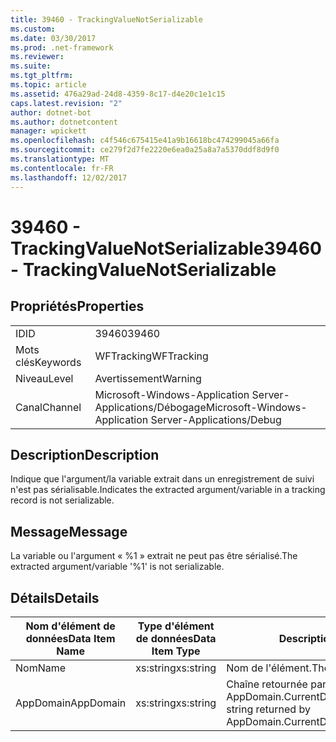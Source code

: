 ```yaml
---
title: 39460 - TrackingValueNotSerializable
ms.custom: 
ms.date: 03/30/2017
ms.prod: .net-framework
ms.reviewer: 
ms.suite: 
ms.tgt_pltfrm: 
ms.topic: article
ms.assetid: 476a29ad-24d8-4359-8c17-d4e20c1e1c15
caps.latest.revision: "2"
author: dotnet-bot
ms.author: dotnetcontent
manager: wpickett
ms.openlocfilehash: c4f546c675415e41a9b16618bc474299045a66fa
ms.sourcegitcommit: ce279f2d7fe2220e6ea0a25a8a7a5370ddf8d9f0
ms.translationtype: MT
ms.contentlocale: fr-FR
ms.lasthandoff: 12/02/2017
---
```

# <a name="39460---trackingvaluenotserializable"></a><span data-ttu-id="e5aa1-102">39460 - TrackingValueNotSerializable</span><span class="sxs-lookup"><span data-stu-id="e5aa1-102">39460 - TrackingValueNotSerializable</span></span>
## <a name="properties"></a><span data-ttu-id="e5aa1-103">Propriétés</span><span class="sxs-lookup"><span data-stu-id="e5aa1-103">Properties</span></span>  
  
|||  
|-|-|  
|<span data-ttu-id="e5aa1-104">ID</span><span class="sxs-lookup"><span data-stu-id="e5aa1-104">ID</span></span>|<span data-ttu-id="e5aa1-105">39460</span><span class="sxs-lookup"><span data-stu-id="e5aa1-105">39460</span></span>|  
|<span data-ttu-id="e5aa1-106">Mots clés</span><span class="sxs-lookup"><span data-stu-id="e5aa1-106">Keywords</span></span>|<span data-ttu-id="e5aa1-107">WFTracking</span><span class="sxs-lookup"><span data-stu-id="e5aa1-107">WFTracking</span></span>|  
|<span data-ttu-id="e5aa1-108">Niveau</span><span class="sxs-lookup"><span data-stu-id="e5aa1-108">Level</span></span>|<span data-ttu-id="e5aa1-109">Avertissement</span><span class="sxs-lookup"><span data-stu-id="e5aa1-109">Warning</span></span>|  
|<span data-ttu-id="e5aa1-110">Canal</span><span class="sxs-lookup"><span data-stu-id="e5aa1-110">Channel</span></span>|<span data-ttu-id="e5aa1-111">Microsoft-Windows-Application Server-Applications/Débogage</span><span class="sxs-lookup"><span data-stu-id="e5aa1-111">Microsoft-Windows-Application Server-Applications/Debug</span></span>|  
  
## <a name="description"></a><span data-ttu-id="e5aa1-112">Description</span><span class="sxs-lookup"><span data-stu-id="e5aa1-112">Description</span></span>  
 <span data-ttu-id="e5aa1-113">Indique que l'argument/la variable extrait dans un enregistrement de suivi n'est pas sérialisable.</span><span class="sxs-lookup"><span data-stu-id="e5aa1-113">Indicates the extracted argument/variable in a tracking record is not serializable.</span></span>  
  
## <a name="message"></a><span data-ttu-id="e5aa1-114">Message</span><span class="sxs-lookup"><span data-stu-id="e5aa1-114">Message</span></span>  
 <span data-ttu-id="e5aa1-115">La variable ou l'argument « %1 » extrait ne peut pas être sérialisé.</span><span class="sxs-lookup"><span data-stu-id="e5aa1-115">The extracted argument/variable '%1' is not serializable.</span></span>  
  
## <a name="details"></a><span data-ttu-id="e5aa1-116">Détails</span><span class="sxs-lookup"><span data-stu-id="e5aa1-116">Details</span></span>  
  
|<span data-ttu-id="e5aa1-117">Nom d'élément de données</span><span class="sxs-lookup"><span data-stu-id="e5aa1-117">Data Item Name</span></span>|<span data-ttu-id="e5aa1-118">Type d'élément de données</span><span class="sxs-lookup"><span data-stu-id="e5aa1-118">Data Item Type</span></span>|<span data-ttu-id="e5aa1-119">Description</span><span class="sxs-lookup"><span data-stu-id="e5aa1-119">Description</span></span>|  
|--------------------|--------------------|-----------------|  
|<span data-ttu-id="e5aa1-120">Nom</span><span class="sxs-lookup"><span data-stu-id="e5aa1-120">Name</span></span>|<span data-ttu-id="e5aa1-121">xs:string</span><span class="sxs-lookup"><span data-stu-id="e5aa1-121">xs:string</span></span>|<span data-ttu-id="e5aa1-122">Nom de l'élément.</span><span class="sxs-lookup"><span data-stu-id="e5aa1-122">The name of the item.</span></span>|  
|<span data-ttu-id="e5aa1-123">AppDomain</span><span class="sxs-lookup"><span data-stu-id="e5aa1-123">AppDomain</span></span>|<span data-ttu-id="e5aa1-124">xs:string</span><span class="sxs-lookup"><span data-stu-id="e5aa1-124">xs:string</span></span>|<span data-ttu-id="e5aa1-125">Chaîne retournée par AppDomain.CurrentDomain.FriendlyName.</span><span class="sxs-lookup"><span data-stu-id="e5aa1-125">The string returned by AppDomain.CurrentDomain.FriendlyName.</span></span>|

